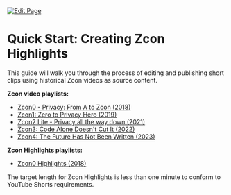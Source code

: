 <a href="https://github.com/henryquincy/zechub/edit/main/site/ZFAV_Club/Guides_for_Creators/Creating_Zcon_Highlights.md" target="_blank">
  <img src="https://img.shields.io/badge/Edit-blue" alt="Edit Page"/>
</a>

# Quick Start: Creating Zcon Highlights

This guide will walk you through the process of editing and publishing short clips using historical Zcon videos as source content.

**Zcon video playlists:**

- [Zcon0 - Privacy: From A to Zcon (2018)](https://www.youtube.com/playlist?list=PL40dyJ0UYTLK507afWUMgzUYeh-i4qQWS)
- [Zcon1: Zero to Privacy Hero (2019)](https://www.youtube.com/playlist?list=PL40dyJ0UYTLLjPZaKjdhMoCNanb77_Ztj)
- [Zcon2 Lite - Privacy all the way down (2021)](https://www.youtube.com/playlist?list=PL40dyJ0UYTLLa68H9ibpiSZqeevqKizg4)
- [Zcon3: Code Alone Doesn't Cut It (2022)](https://www.youtube.com/playlist?list=PL40dyJ0UYTLJm-Cl7ez3UXp8R4IuUNDfb)
- [Zcon4: The Future Has Not Been Written (2023)](https://www.youtube.com/playlist?list=PL40dyJ0UYTLII7oQRQmNOFf0d2iKT35tL)

**Zcon Highlights playlists:**

- [Zcon0 Highlights (2018)](https://www.youtube.com/playlist?list=PL9eB_cR4oMej_GykkZnQg0zH1SbZ9S67O)

The target length for Zcon Highlights is less than one minute to conform to YouTube Shorts requirements.
